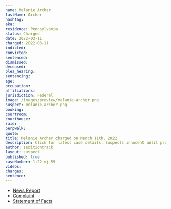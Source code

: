 ```yaml
---
name: Melanie Archer
lastName: Archer
hashtag:
aka:
residence: Pennsylvania
status: Charged
date: 2022-03-11
charged: 2022-03-11
indicted:
convicted:
sentenced:
dismissed:
deceased:
plea_hearing:
sentencing:
age:
occupation:
affiliations:
jurisdiction: Federal
image: /images/preview/melanie-archer.png
suspect: melanie-archer.png
booking:
courtroom:
courthouse:
raid:
perpwalk:
quote:
title: Melanie Archer charged on March 11th, 2022
description: Click for latest case details. Suspects innocent until proven guilty.
author: seditiontrack
layout: suspect
published: true
caseNumber: 1:22-mj-59
videos:
charges:
sentence:
---
```


- [News Report](https://pittsburgh.cbslocal.com/2022/03/21/pittsburgh-woman-turns-herself-in-to-fbi-for-alleged-role-in-capitol-riot/)
- [Complaint](https://www.justice.gov/usao-dc/case-multi-defendant/file/1485591/download)
- [Statement of Facts](https://www.justice.gov/usao-dc/case-multi-defendant/file/1485596/download)
